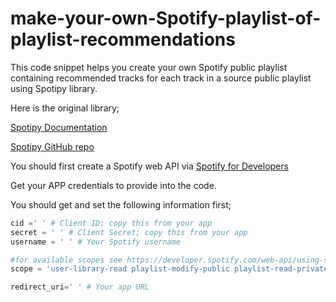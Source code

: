 # make-your-own-Spotify-playlist-of-playlist-recommendations

This code snippet helps you create your own Spotify public playlist containing recommended tracks for each track in a source public playlist using Spotipy library.

Here is the original library;

[Spotipy Documentation](http://spotipy.readthedocs.org/)

[Spotipy GitHub repo](https://github.com/plamere/spotipy)

You should first create a Spotify web API via [Spotify for Developers](https://beta.developer.spotify.com/)

Get your APP credentials to provide into the code.

You should get and set the following information first;

```python
cid =' ' # Client ID; copy this from your app
secret = ' ' # Client Secret; copy this from your app
username = ' ' # Your Spotify username

#for available scopes see https://developer.spotify.com/web-api/using-scopes/
scope = 'user-library-read playlist-modify-public playlist-read-private'

redirect_uri=' ' # Your app URL
```
